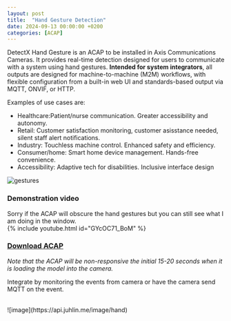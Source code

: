 ```yaml
---
layout: post
title:  "Hand Gesture Detection"
date: 2024-09-13 00:00:00 +0200
categories: [ACAP]
---
```


DetectX Hand Gesture is an ACAP to be installed in Axis Communications Cameras.  It provides real-time detection designed for users to communicate with a system using hand gestures.
**Intended for system integrators**, all outputs are designed for machine-to-machine (M2M) workflows, with flexible configuration from a built-in web UI and standards-based output via MQTT, ONVIF, or HTTP.

Examples of use cases are:
* Healthcare:Patient/nurse communication. Greater accessibility and autonomy.
* Retail: Customer satisfaction monitoring, customer asisstance needed, silent staff alert notifications.
* Industry: Touchless machine control. Enhanced safety and efficiency.
* Consumer/home: Smart home device management. Hands-free convenience.
* Accessibility: Adaptive tech for disabilities. Inclusive interface design  
 
![gestures](https://raw.githubusercontent.com/hukenovs/hagrid/Hagrid_v1/images/gestures.jpg)

### Demonstration video
Sorry if the ACAP will obscure the hand gestures but you can still see what I am doing in the window.  
{% include youtube.html id="GYcOC71_BoM" %}

### [Download ACAP](https://www.dropbox.com/scl/fi/92rsm7zkqxlaqvxlfq038/HandGestures.zip?rlkey=ukyzhemobwgncuw2zi47099f6&st=y1r6ictd&dl=1)

_Note that the ACAP will be non-responsive the initial 15-20 seconds when it is loading the model into the camera._

Integrate by monitoring the events from camera or have the camera send MQTT on the event.  

<br/>
![image](https://api.juhlin.me/image/hand)





